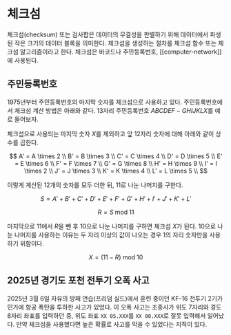 # 체크섬

체크섬(checksum) 또는 검사합은 데이터의 무결성을 판별하기 위해 데이터에서 파생된 작은 크기의 데이터 블록을 의미한다. 체크섬을 생성하는 절차를 체크섬 함수 또는 체크섬 알고리즘이라고 한다. 체크섬은 바코드나 주민등록번호, [[computer-network]]에 사용된다.

## 주민등록번호

1975년부터 주민등록번호의 마지막 숫자를 체크섬으로 사용하고 있다. 주민등록번호에서 체크섬 계산 방법은 아래와 같다. 13자리 주민등록번호 $ABCDEF-GHIJKLX$를 예로 들어보자.

체크섬으로 사용되는 마지막 숫자 $X$를 제외하고 앞 12자리 숫자에 대해 아래와 같이 상수를 곱한다.

$$
A' = A \times 2 \\
B' = B \times 3 \\
C' = C \times 4 \\
D' = D \times 5 \\
E' = E \times 6 \\
F' = F \times 7 \\
G' = G \times 8 \\
H' = H \times 9 \\
I' = I \times 2 \\
J' = J \times 3 \\
K' = K \times 4 \\
L' = L \times 5 \\
$$

이렇게 계산된 12개의 숫자를 모두 더한 뒤, 11로 나눈 나머지를 구한다.

$$
S = A' + B' + C' + D' + E' + F' + G' + H' + I' + J' + K' + L'
$$

$$
R = S \; \text{mod} \; 11
$$

마지막으로 11에서 $R$을 뺀 후 10으로 나눈 나머지를 구하면 체크섬 $X$가 된다. 10으로 나눈 나머지를 사용하는 이유는 두 자리 이상의 값이 나오는 경우 1의 자리 숫자만을 사용하기 위함이다.

$$
X = (11 - R) \; \text{mod} \; 10
$$

## 2025년 경기도 포천 전투기 오폭 사고

2025년 3월 6일 자유의 방패 연습(프리덤 실드)에서 훈련 중이던 KF-16 전투기 2기가 민가에 항공 폭탄을 투하한 사고가 있었다. 이 오폭 사고는 조종사가 위도 7자리와 경도 8자리 좌표를 입력하던 중, 위도 좌표 `XX 05.XXX`를 `XX 00.XXX`로 잘못 입력해서 일어났다. 만약 체크섬을 사용했다면 높은 확률로 사고를 막을 수 있었다는 지적이 있다.
